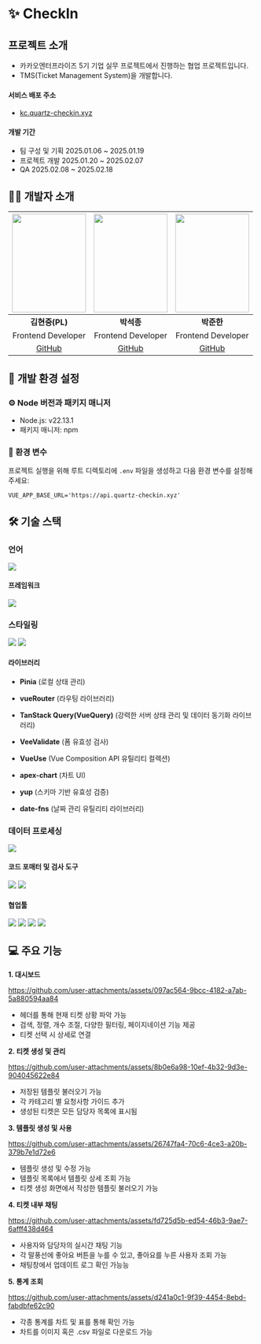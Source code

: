 # ✨ CheckIn

## 프로젝트 소개
- 카카오엔터프라이즈 5기 기업 실무 프로젝트에서 진행하는 협업 프로젝트입니다.
- TMS(Ticket Management System)을 개발합니다.

#### 서비스 배포 주소
- [kc.quartz-checkin.xyz](https://kc.quartz-checkin.xyz/)

#### 개발 기간
- 팀 구성 및 기획
  2025.01.06 ~ 2025.01.19
- 프로젝트 개발
  2025.01.20 ~ 2025.02.07
- QA
  2025.02.08 ~ 2025.02.18

  
## 🧑‍💻 개발자 소개
|<img src="https://github.com/user-attachments/assets/3ae3d63a-3706-4aa2-9ff0-8db94d661436" width="150px" height="200px" />|<img src="https://github.com/user-attachments/assets/0701bd84-45bc-4391-9b06-16cf6d8d9468" width="150px" height="200px" />|<img src="https://github.com/user-attachments/assets/d0908b15-9ffe-45d2-acc4-7528227d444c" width="150px" height="200px" />|
|:---:|:---:|:---:|
|**김현중(PL)**|**박석종**|**박준한**|
|Frontend Developer|Frontend Developer|Frontend Developer|
|[GitHub](https://github.com/kimgorok) | [GitHub](https://github.com/PSeokJong) | [GitHub](https://github.com/viola30th)|

## 🤖 개발 환경 설정

### ⚙️ Node 버전과 패키지 매니저
- Node.js: v22.13.1
- 패키지 매니저: npm

### 🔐 환경 변수
프로젝트 실행을 위해 루트 디렉토리에 `.env` 파일을 생성하고 다음 환경 변수를 설정해주세요:

`VUE_APP_BASE_URL='https://api.quartz-checkin.xyz'`

## 🛠️ 기술 스택

### 언어

<img src="https://img.shields.io/badge/TypeScript-007ACC?style=for-the-badge&logo=typescript&logoColor=white">

#### 프레임워크

<img src="https://img.shields.io/badge/Vue.js-35495E?style=for-the-badge&logo=vue.js&logoColor=4FC08D"> 

### 스타일링

<img src="https://img.shields.io/badge/Tailwind_CSS-38B2AC?style=for-the-badge&logo=tailwind-css&logoColor=white"> <img src="https://img.shields.io/badge/CSS-239120?&style=for-the-badge&logo=css3&logoColor=white">

#### 라이브러리

- **Pinia** (로컬 상태 관리)

- **vueRouter** (라우팅 라이브러리)

- **TanStack Query(VueQuery)** (강력한 서버 상태 관리 및 데이터 동기화 라이브러리)

- **VeeValidate** (폼 유효성 검사)

- **VueUse** (Vue Composition API 유틸리티 컬렉션)

- **apex-chart** (차트 UI)

- **yup** (스키마 기반 유효성 검증)

- **date-fns** (날짜 관리 유틸리티 라이브러리)


### 데이터 프로세싱

<img src="https://img.shields.io/badge/AXIOS-5A29E4?style=for-the-badge&logo=axios&logoColor=white">

#### 코드 포매터 및 검사 도구

<img src="https://img.shields.io/badge/eslint-3A33D1?style=for-the-badge&logo=eslint&logoColor=white"> <img src="https://img.shields.io/badge/prettier-1A2C34?style=for-the-badge&logo=prettier&logoColor=F7BA3E"> 

#### 협업툴

<img src="https://img.shields.io/badge/github-181717?style=for-the-badge&logo=github&logoColor=white"> <img src="https://img.shields.io/badge/Notion-000000?style=for-the-badge&logo=notion&logoColor=white"> <img src="https://img.shields.io/badge/Jira-0052CC?style=for-the-badge&logo=Jira&logoColor=white"> <img src="https://img.shields.io/badge/Figma-F24E1E?style=for-the-badge&logo=figma&logoColor=white">

## 💻 주요 기능
**1. 대시보드**

https://github.com/user-attachments/assets/097ac564-9bcc-4182-a7ab-5a880594aa84

- 헤더를 통해 현재 티켓 상황 파악 가능
- 검색, 정렬, 개수 조절, 다양한 필터링, 페이지네이션 기능 제공
- 티켓 선택 시 상세로 연결

**2. 티켓 생성 및 관리**

https://github.com/user-attachments/assets/8b0e6a98-10ef-4b32-9d3e-904045622e84

- 저장된 템플릿 불러오기 가능
- 각 카테고리 별 요청사항 가이드 추가
- 생성된 티켓은 모든 담당자 목록에 표시됨

**3. 템플릿 생성 및 사용**

https://github.com/user-attachments/assets/26747fa4-70c6-4ce3-a20b-379b7e1d72e6

 - 템플릿 생성 및 수정 가능
 - 템플릿 목록에서 템플릿 상세 조회 가능
 - 티켓 생성 화면에서 작성한 템플릿 불러오기 가능
  
**4. 티켓 내부 채팅**

https://github.com/user-attachments/assets/fd725d5b-ed54-46b3-9ae7-6afff438d464

 - 사용자와 담당자의 실시간 채팅 기능
 - 각 말풍선에 좋아요 버튼을 누를 수 있고, 좋아요를 누른 사용자 조회 가능
 - 채팅창에서 업데이트 로그 확인 가능능

**5. 통계 조회**

https://github.com/user-attachments/assets/d241a0c1-9f39-4454-8ebd-fabdbfe62c90

 - 각종 통계를 차트 및 표를 통해 확인 가능
 - 차트를 이미지 혹은 .csv 파일로 다운로드 가능


     

